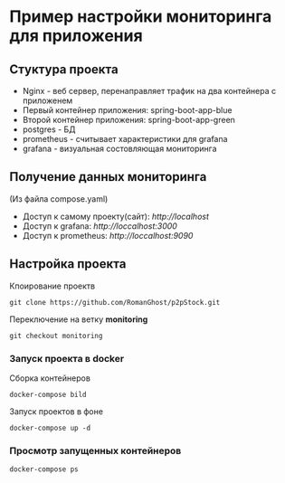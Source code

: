 # Пример настройки мониторинга для приложения

## Стуктура проекта
- Nginx - веб сервер, перенаправляет трафик на два контейнера с приложенем
- Первый контейнер приложения: spring-boot-app-blue
- Второй контейнер приложения: spring-boot-app-green
- postgres - БД
- prometheus - считывает характеристики для grafana
- grafana - визуальная состовляющая мониторинга

## Получение данных мониторинга
(Из файла compose.yaml)
- Доступ к самому проекту(сайт): _http://localhost_
- Доступ к grafana: _http://loccalhost:3000_
- Доступ к prometheus: _http://loccalhost:9090_

## Настройка проекта
Кпоирование проектв
``` shell
git clone https://github.com/RomanGhost/p2pStock.git
```
Переключение на ветку **monitoring**
``` shell
git checkout monitoring
```

### Запуск проекта в **docker**
Сборка контейнеров 
``` shell
docker-compose bild
```
Запуск проектов в фоне
``` shell
docker-compose up -d
```
### Просмотр запущенных контейнеров
``` shell
docker-compose ps
```
